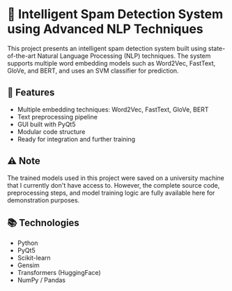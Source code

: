 # 🧠 Intelligent Spam Detection System using Advanced NLP Techniques

This project presents an intelligent spam detection system built using state-of-the-art Natural Language Processing (NLP) techniques. The system supports multiple word embedding models such as Word2Vec, FastText, GloVe, and BERT, and uses an SVM classifier for prediction.

## 🚀 Features

- Multiple embedding techniques: Word2Vec, FastText, GloVe, BERT  
- Text preprocessing pipeline  
- GUI built with PyQt5  
- Modular code structure  
- Ready for integration and further training  

## ⚠️ Note

The trained models used in this project were saved on a university machine that I currently don't have access to. However, the complete source code, preprocessing steps, and model training logic are fully available here for demonstration purposes.

## 📚 Technologies

- Python  
- PyQt5  
- Scikit-learn  
- Gensim  
- Transformers (HuggingFace)  
- NumPy / Pandas  
